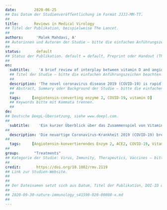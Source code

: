 ```yaml
---
date:        2020-06-25
## Das Datum der Studienveröffentlichung im Format JJJJ-MM-TT.
##
title:       Reviews in Medical Virology
## Titel der Publikation, beispielweise The Lancet.
##
authors:      'Malek Mahdavi, A'
## Autorinnen und Autoren der Studie – bitte die einfachen Anführungszeichen beachten!
##
status:       default
## Status der Publikation. default = default, Preprint oder Handout (Thesenpapier)
##
en:
  subtitle:    'A brief review of interplay between vitamin D and angiotensin‐converting enzyme 2: Implications for a potential treatment for COVID‐19'
  ## Titel der Studie – bitte die einfachen Anführungszeichen beachten!
  ##
  description: 'The novel coronavirus disease 2019 (COVID‐19) is rapidly expanding and causing many deaths all over the world with the World Health Organization (WHO) declaring a pandemic in March 2020. Current therapeutic options are limited and there is no registered and/or definite treatment or vaccine for this disease or the causative infection, severe acute respiratory coronavirus 2 syndrome (SARS‐CoV‐2). Angiotensin‐converting enzyme 2 (ACE2), a part of the renin‐angiotensin system (RAS), serves as the major entry point into cells for SARS‐CoV‐2 which attaches to human ACE2, thereby reducing the expression of ACE2 and causing lung injury and pneumonia. Vitamin D, a fat‐soluble‐vitamin, is a negative endocrine RAS modulator and inhibits renin expression and generation. It can induce ACE2/Ang‐(1‐7)/MasR axis activity and inhibits renin and the ACE/Ang II/AT1R axis, thereby increasing expression and concentration of ACE2, MasR and Ang‐(1‐7) and having a potential protective role against acute lung injury (ALI)/acute respiratory distress syndrome (ARDS). Therefore, targeting the unbalanced RAS and ACE2 down‐regulation with vitamin D in SARS‐CoV‐2 infection is a potential therapeutic approach to combat COVID‐19 and induced ARDS.'
  ## Abstract, Summary oder Background der Studie – bitte die einfachen Anführungszeichen b
  ##
  tags:     [angiotensin‐converting enzyme 2, COVID‐19, vitamin D]
  ## Keywords bitte mit Kommata trennen.
  ##
de: 
## Deutsche DeepL-Übersetzung, siehe www.deepl.com.
##
  subtitle:    'Ein kurzer Überblick über das Zusammenspiel von Vitamin D und Angiotensin-konvertierendem Enzym 2: Implikationen für eine mögliche Behandlung von COVID-19'
##
  description: 'Die neuartige Coronavirus-Krankheit 2019 (COVID-19) breitet sich rasch aus und verursacht viele Todesfälle in der ganzen Welt, wobei die Weltgesundheitsorganisation (WHO) im März 2020 eine Pandemie ausruft. Die derzeitigen therapeutischen Möglichkeiten sind begrenzt, und es gibt keine zugelassene und/oder definitive Behandlung oder Impfung für diese Krankheit oder die verursachende Infektion, das schwere akute respiratorische Coronavirus-2-Syndrom (SARS-CoV-2). Das Angiotensin-konvertierende Enzym 2 (ACE2), ein Teil des Renin-Angiotensin-Systems (RAS), dient als Haupteintrittspforte in die Zellen für das SARS-CoV-2, das sich an das menschliche ACE2 anheftet, wodurch die Expression von ACE2 verringert und Lungenschäden und Lungenentzündungen verursacht werden. Vitamin D, ein fettlösliches Vitamin, ist ein negativer endokriner RAS-Modulator und hemmt die Expression und Bildung von Renin. Es kann die Aktivität der ACE2/Ang-(1-7)/MasR-Achse induzieren und hemmt Renin und die ACE/Ang II/AT1R-Achse, wodurch es die Expression und Konzentration von ACE2, MasR und Ang-(1-7) erhöht und eine potenziell schützende Rolle bei akuter Lungenverletzung (ALI)/akutem Atemnotsyndrom (ARDS) spielt. Daher ist die gezielte Beeinflussung der unausgewogenen RAS- und ACE2-Down-Regulation mit Vitamin D bei SARS-CoV-2-Infektionen ein potenzieller therapeutischer Ansatz zur Bekämpfung von COVID-19 und induziertem ARDS.'
##
  tags:     [Angiotensin-konvertierendes Enzym 2, ACE2, COVID-19, Vitamin D]
##
group:       "Treatments"
## Kategorie der Studie: Virus, Immunity, Therapeutics, Vaccines – bitte die Anführungszeichen beachten!
##
credit:       https://doi.org/10.1002/rmv.2119
## Link zur Studien-Website.
##
##
## Der Dateinamen setzt sich aus Datum, Titel der Publikation, DOI-ID der Studie (nach dem letzten Slash) und der Dateiendung zusammen. Bitte den Unterstrich vor der DOI-ID beachten!
##
## 2020-09-30-nature-immunology_s41590-020-00808-x.md
##
---
```

<object data="{{ page.link }}" style='height:calc(100vh - 400px); width: 100%' type='application/pdf'></object>